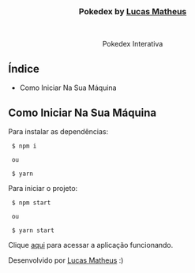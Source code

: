 <br />
<p align="center">
  <h3 align="center">Pokedex by <a href="https://www.linkedin.com/in/lucasmpa/">Lucas Matheus</a></h3>
 <br />
  <p align="center">
     Pokedex Interativa
  </p>
</p>

## Índice

* Como Iniciar Na Sua Máquina

## Como Iniciar Na Sua Máquina

Para instalar as dependências:

```
 $ npm i
 
 ou
 
 $ yarn
```

Para iniciar o projeto:
```
 $ npm start
 
 ou
 
 $ yarn start
```


Clique <a href="https://test-pokedex-front.netlify.app/">aqui</a> para acessar a aplicação funcionando.

Desenvolvido por  <a href="https://www.linkedin.com/in/lucasmpa/">Lucas Matheus</a> :)
